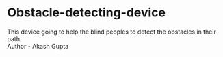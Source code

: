 # Obstacle-detecting-device
This device going to help the blind peoples to detect the obstacles in their path.
<br>
Author - Akash Gupta
